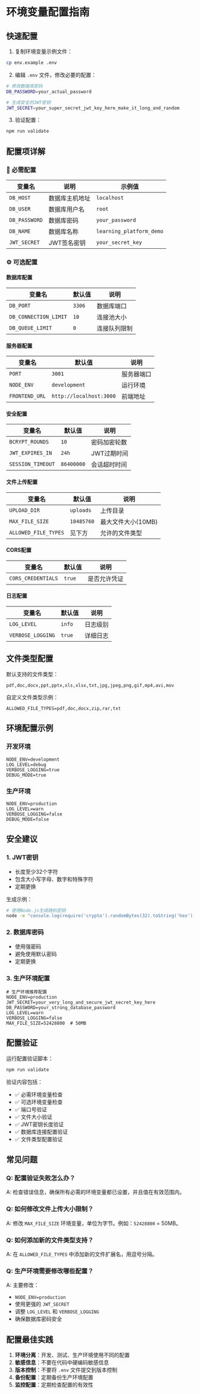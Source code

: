 # 环境变量配置指南

## 快速配置

1. 复制环境变量示例文件：
```bash
cp env.example .env
```

2. 编辑 `.env` 文件，修改必要的配置：
```bash
# 修改数据库密码
DB_PASSWORD=your_actual_password

# 生成安全的JWT密钥
JWT_SECRET=your_super_secret_jwt_key_here_make_it_long_and_random
```

3. 验证配置：
```bash
npm run validate
```

## 配置项详解

### 🔐 必需配置

| 变量名 | 说明 | 示例值 |
|--------|------|--------|
| `DB_HOST` | 数据库主机地址 | `localhost` |
| `DB_USER` | 数据库用户名 | `root` |
| `DB_PASSWORD` | 数据库密码 | `your_password` |
| `DB_NAME` | 数据库名称 | `learning_platform_demo` |
| `JWT_SECRET` | JWT签名密钥 | `your_secret_key` |

### ⚙️ 可选配置

#### 数据库配置
| 变量名 | 默认值 | 说明 |
|--------|--------|------|
| `DB_PORT` | `3306` | 数据库端口 |
| `DB_CONNECTION_LIMIT` | `10` | 连接池大小 |
| `DB_QUEUE_LIMIT` | `0` | 连接队列限制 |

#### 服务器配置
| 变量名 | 默认值 | 说明 |
|--------|--------|------|
| `PORT` | `3001` | 服务器端口 |
| `NODE_ENV` | `development` | 运行环境 |
| `FRONTEND_URL` | `http://localhost:3000` | 前端地址 |

#### 安全配置
| 变量名 | 默认值 | 说明 |
|--------|--------|------|
| `BCRYPT_ROUNDS` | `10` | 密码加密轮数 |
| `JWT_EXPIRES_IN` | `24h` | JWT过期时间 |
| `SESSION_TIMEOUT` | `86400000` | 会话超时时间 |

#### 文件上传配置
| 变量名 | 默认值 | 说明 |
|--------|--------|------|
| `UPLOAD_DIR` | `uploads` | 上传目录 |
| `MAX_FILE_SIZE` | `10485760` | 最大文件大小(10MB) |
| `ALLOWED_FILE_TYPES` | 见下方 | 允许的文件类型 |

#### CORS配置
| 变量名 | 默认值 | 说明 |
|--------|--------|------|
| `CORS_CREDENTIALS` | `true` | 是否允许凭证 |

#### 日志配置
| 变量名 | 默认值 | 说明 |
|--------|--------|------|
| `LOG_LEVEL` | `info` | 日志级别 |
| `VERBOSE_LOGGING` | `true` | 详细日志 |

## 文件类型配置

默认支持的文件类型：
```
pdf,doc,docx,ppt,pptx,xls,xlsx,txt,jpg,jpeg,png,gif,mp4,avi,mov
```

自定义文件类型示例：
```env
ALLOWED_FILE_TYPES=pdf,doc,docx,zip,rar,txt
```

## 环境配置示例

### 开发环境
```env
NODE_ENV=development
LOG_LEVEL=debug
VERBOSE_LOGGING=true
DEBUG_MODE=true
```

### 生产环境
```env
NODE_ENV=production
LOG_LEVEL=warn
VERBOSE_LOGGING=false
DEBUG_MODE=false
```

## 安全建议

### 1. JWT密钥
- 长度至少32个字符
- 包含大小写字母、数字和特殊字符
- 定期更换

生成示例：
```bash
# 使用Node.js生成随机密钥
node -e "console.log(require('crypto').randomBytes(32).toString('hex'))"
```

### 2. 数据库密码
- 使用强密码
- 避免使用默认密码
- 定期更换

### 3. 生产环境配置
```env
# 生产环境推荐配置
NODE_ENV=production
JWT_SECRET=your_very_long_and_secure_jwt_secret_key_here
DB_PASSWORD=your_strong_database_password
LOG_LEVEL=warn
VERBOSE_LOGGING=false
MAX_FILE_SIZE=52428800  # 50MB
```

## 配置验证

运行配置验证脚本：
```bash
npm run validate
```

验证内容包括：
- ✅ 必需环境变量检查
- ✅ 可选环境变量检查
- ✅ 端口号验证
- ✅ 文件大小验证
- ✅ JWT密钥长度验证
- ✅ 数据库连接配置验证
- ✅ 文件类型配置验证

## 常见问题

### Q: 配置验证失败怎么办？
A: 检查错误信息，确保所有必需的环境变量都已设置，并且值在有效范围内。

### Q: 如何修改文件上传大小限制？
A: 修改 `MAX_FILE_SIZE` 环境变量，单位为字节。例如：`52428800` = 50MB。

### Q: 如何添加新的文件类型支持？
A: 在 `ALLOWED_FILE_TYPES` 中添加新的文件扩展名，用逗号分隔。

### Q: 生产环境需要修改哪些配置？
A: 主要修改：
- `NODE_ENV=production`
- 使用更强的 `JWT_SECRET`
- 调整 `LOG_LEVEL` 和 `VERBOSE_LOGGING`
- 确保数据库密码安全

## 配置最佳实践

1. **环境分离**：开发、测试、生产环境使用不同的配置
2. **敏感信息**：不要在代码中硬编码敏感信息
3. **版本控制**：不要将 `.env` 文件提交到版本控制
4. **备份配置**：定期备份生产环境配置
5. **监控配置**：定期检查配置的有效性 